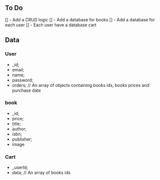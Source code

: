 ## To Do

[] - Add a CRUD logic
[] - Add a database for books
[] - Add a database for each user
[] - Each user have a database cart

## Data

### User

-   \_id;
-   email;
-   name;
-   password;
-   orders; // An array of objects containing books ids, books prices and purchase date

### book

-   \_id;
-   price;
-   title;
-   author;
-   isbn;
-   publisher;
-   image

### Cart

-   \_userId;
-   data; // An array of books ids
